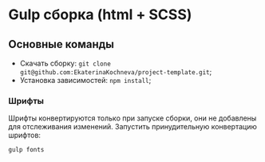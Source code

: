 # Gulp сборка (html + SCSS)

## Основные команды

- Скачать сборку: `git clone git@github.com:EkaterinaKochneva/project-template.git`;
- Установка зависимостей: `npm install`;

### Шрифты
Шрифты конвертируются только при запуске сборки, они не добавлены для отслеживания изменений. Запустить принудительную конвертацию шрифтов:

```
gulp fonts
```